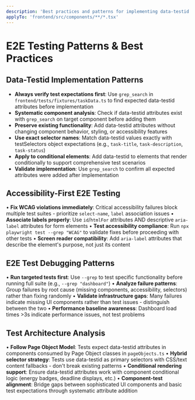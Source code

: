 ```yaml
---
description: 'Best practices and patterns for implementing data-testid attributes and E2E testing in Helmsman components'
applyTo: 'frontend/src/components/**/*.tsx'
---
```


# E2E Testing Patterns & Best Practices

## Data-Testid Implementation Patterns

- **Always verify test expectations first**: Use `grep_search` in `frontend/tests/fixtures/taskData.ts` to find expected data-testid attributes before implementation
- **Systematic component analysis**: Check if data-testid attributes exist with `grep_search` on target component before adding them
- **Preserve existing functionality**: Add data-testid attributes without changing component behavior, styling, or accessibility features
- **Use exact selector names**: Match data-testid values exactly with testSelectors object expectations (e.g., `task-title`, `task-description`, `task-status`)
- **Apply to conditional elements**: Add data-testid to elements that render conditionally to support comprehensive test scenarios
- **Validate implementation**: Use `grep_search` to confirm all expected attributes were added after implementation

## Accessibility-First E2E Testing

• **Fix WCAG violations immediately**: Critical accessibility failures block multiple test suites - prioritize `select-name`, `label` association issues
• **Associate labels properly**: Use `id`/`htmlFor` attributes AND descriptive `aria-label` attributes for form elements
• **Test accessibility compliance**: Run `npx playwright test --grep "WCAG"` to validate fixes before proceeding with other tests
• **Screen reader compatibility**: Add `aria-label` attributes that describe the element's purpose, not just its content

## E2E Test Debugging Patterns

• **Run targeted tests first**: Use `--grep` to test specific functionality before running full suite (e.g., `--grep "dashboard"`)
• **Analyze failure patterns**: Group failures by root cause (missing components, accessibility, selectors) rather than fixing randomly
• **Validate infrastructure gaps**: Many failures indicate missing UI components rather than test issues - distinguish between the two
• **Performance baseline awareness**: Dashboard load times >3s indicate performance issues, not test problems

## Test Architecture Analysis

• **Follow Page Object Model**: Tests expect data-testid attributes in components consumed by Page Object classes in `pageObjects.ts`
• **Hybrid selector strategy**: Tests use data-testid as primary selectors with CSS/text content fallbacks - don't break existing patterns
• **Conditional rendering support**: Ensure data-testid attributes work with component conditional logic (energy badges, deadline displays, etc.)
• **Component-test alignment**: Bridge gaps between sophisticated UI components and basic test expectations through systematic attribute addition
